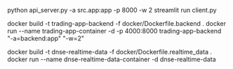 python api_server.py -a src.app:app -p 8000 -w 2
streamlit run client.py

docker build -t trading-app-backend -f docker/Dockerfile.backend .
docker run --name trading-app-container -d -p 4000:8000 trading-app-backend "-a=backend:app" "-w=2"

docker build -t dnse-realtime-data -f docker/Dockerfile.realtime_data .
docker run --name dnse-realtime-data-container -d dnse-realtime-data